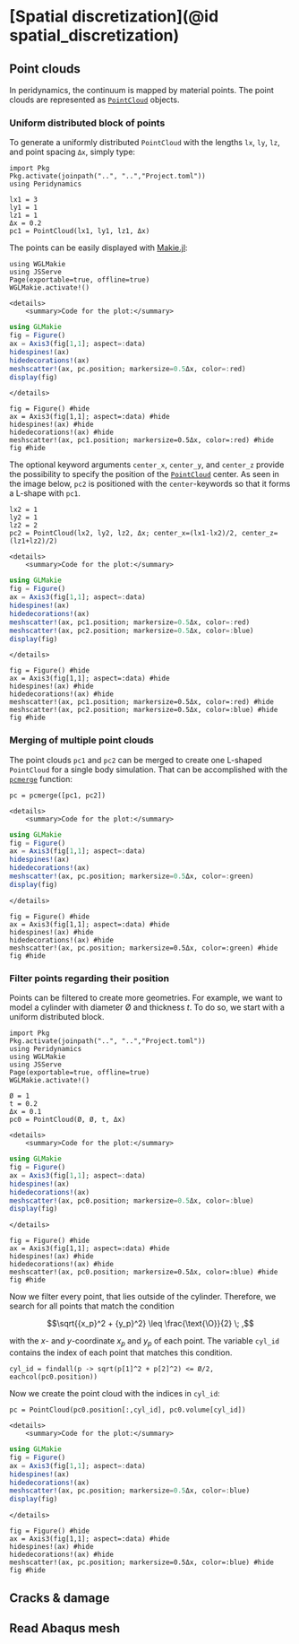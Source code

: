 # [Spatial discretization](@id spatial_discretization)
## Point clouds

In peridynamics, the continuum is mapped by material points.
The point clouds are represented as [`PointCloud`](@ref) objects.

### Uniform distributed block of points
To generate a uniformly distributed `PointCloud` with the lengths `lx`, `ly`, `lz`, and
point spacing `Δx`, simply type:
```@setup spatial_discretization_1
import Pkg
Pkg.activate(joinpath("..", "..","Project.toml"))
using Peridynamics
```
```@example spatial_discretization_1
lx1 = 3
ly1 = 1
lz1 = 1
Δx = 0.2
pc1 = PointCloud(lx1, ly1, lz1, Δx)
```

The points can be easily displayed with [Makie.jl](https://docs.makie.org/stable/):
```@setup spatial_discretization_1
using WGLMakie
using JSServe
Page(exportable=true, offline=true)
WGLMakie.activate!()
```
```@raw html
<details>
    <summary>Code for the plot:</summary>
```
```julia
using GLMakie
fig = Figure()
ax = Axis3(fig[1,1]; aspect=:data)
hidespines!(ax)
hidedecorations!(ax)
meshscatter!(ax, pc.position; markersize=0.5Δx, color=:red)
display(fig)
```
```@raw html
</details>
```
```@example spatial_discretization_1
fig = Figure() #hide
ax = Axis3(fig[1,1]; aspect=:data) #hide
hidespines!(ax) #hide
hidedecorations!(ax) #hide
meshscatter!(ax, pc1.position; markersize=0.5Δx, color=:red) #hide
fig #hide
```

The optional keyword arguments `center_x`, `center_y`, and `center_z` provide the possibility to specify the position of the [`PointCloud`](@ref) center.
As seen in the image below, `pc2` is positioned with the `center`-keywords so that it forms a L-shape with `pc1`.
```@example spatial_discretization_1
lx2 = 1
ly2 = 1
lz2 = 2
pc2 = PointCloud(lx2, ly2, lz2, Δx; center_x=(lx1-lx2)/2, center_z=(lz1+lz2)/2)
```
```@raw html
<details>
    <summary>Code for the plot:</summary>
```
```julia
using GLMakie
fig = Figure()
ax = Axis3(fig[1,1]; aspect=:data)
hidespines!(ax)
hidedecorations!(ax)
meshscatter!(ax, pc1.position; markersize=0.5Δx, color=:red)
meshscatter!(ax, pc2.position; markersize=0.5Δx, color=:blue)
display(fig)
```
```@raw html
</details>
```
```@example spatial_discretization_1
fig = Figure() #hide
ax = Axis3(fig[1,1]; aspect=:data) #hide
hidespines!(ax) #hide
hidedecorations!(ax) #hide
meshscatter!(ax, pc1.position; markersize=0.5Δx, color=:red) #hide
meshscatter!(ax, pc2.position; markersize=0.5Δx, color=:blue) #hide
fig #hide
```

### Merging of multiple point clouds
The point clouds `pc1` and `pc2` can be merged to create one L-shaped `PointCloud` for a single body simulation.
That can be accomplished with the [`pcmerge`](@ref) function:

```@example spatial_discretization_1
pc = pcmerge([pc1, pc2])
```
```@raw html
<details>
    <summary>Code for the plot:</summary>
```
```julia
using GLMakie
fig = Figure()
ax = Axis3(fig[1,1]; aspect=:data)
hidespines!(ax)
hidedecorations!(ax)
meshscatter!(ax, pc.position; markersize=0.5Δx, color=:green)
display(fig)
```
```@raw html
</details>
```
```@example spatial_discretization_1
fig = Figure() #hide
ax = Axis3(fig[1,1]; aspect=:data) #hide
hidespines!(ax) #hide
hidedecorations!(ax) #hide
meshscatter!(ax, pc.position; markersize=0.5Δx, color=:green) #hide
fig #hide
```

### Filter points regarding their position
Points can be filtered to create more geometries.
For example, we want to model a cylinder with diameter $\text{\O}$ and thickness $t$.
To do so, we start with a uniform distributed block.
```@setup spatial_discretization_2
import Pkg
Pkg.activate(joinpath("..", "..","Project.toml"))
using Peridynamics
using WGLMakie
using JSServe
Page(exportable=true, offline=true)
WGLMakie.activate!()
```
```@example spatial_discretization_2
Ø = 1
t = 0.2
Δx = 0.1
pc0 = PointCloud(Ø, Ø, t, Δx)
```
```@raw html
<details>
    <summary>Code for the plot:</summary>
```
```julia
using GLMakie
fig = Figure()
ax = Axis3(fig[1,1]; aspect=:data)
hidespines!(ax)
hidedecorations!(ax)
meshscatter!(ax, pc0.position; markersize=0.5Δx, color=:blue)
display(fig)
```
```@raw html
</details>
```
```@example spatial_discretization_2
fig = Figure() #hide
ax = Axis3(fig[1,1]; aspect=:data) #hide
hidespines!(ax) #hide
hidedecorations!(ax) #hide
meshscatter!(ax, pc0.position; markersize=0.5Δx, color=:blue) #hide
fig #hide
```

Now we filter every point, that lies outside of the cylinder.
Therefore, we search for all points that match the condition
```math
\sqrt{{x_p}^2 + {y_p}^2} \leq \frac{\text{\O}}{2} \; ,
```
with the $x$- and $y$-coordinate $x_p$ and $y_p$ of each point.
The variable `cyl_id` contains the index of each point that matches this condition.
```@example spatial_discretization_2
cyl_id = findall(p -> sqrt(p[1]^2 + p[2]^2) <= Ø/2, eachcol(pc0.position))
```
Now we create the point cloud with the indices in `cyl_id`:
```@example spatial_discretization_2
pc = PointCloud(pc0.position[:,cyl_id], pc0.volume[cyl_id])
```
```@raw html
<details>
    <summary>Code for the plot:</summary>
```
```julia
using GLMakie
fig = Figure()
ax = Axis3(fig[1,1]; aspect=:data)
hidespines!(ax)
hidedecorations!(ax)
meshscatter!(ax, pc.position; markersize=0.5Δx, color=:blue)
display(fig)
```
```@raw html
</details>
```
```@example spatial_discretization_2
fig = Figure() #hide
ax = Axis3(fig[1,1]; aspect=:data) #hide
hidespines!(ax) #hide
hidedecorations!(ax) #hide
meshscatter!(ax, pc.position; markersize=0.5Δx, color=:blue) #hide
fig #hide
```
    
## Cracks & damage



## Read Abaqus mesh
